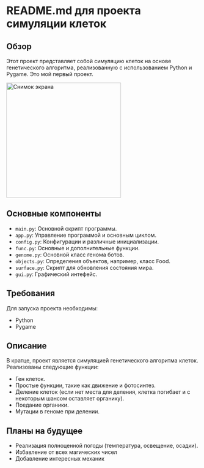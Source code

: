 # README.md для проекта симуляции клеток

## Обзор
Этот проект представляет собой симуляцию клеток на основе генетического алгоритма, реализованную с использованием Python и Pygame. Это мой первый проект.

<img width="300" alt="Снимок экрана" src="https://github.com/PilotOfAsuka/CellLabPython/assets/150352161/667942a4-bdcd-41dd-b1db-17f3e5b50ef7">

## Основные компоненты
- `main.py`: Основной скрипт программы.
- `app.py`: Управление программой и основным циклом.
- `config.py`: Конфигурации и различные инициализации.
- `func.py`: Основные и дополнительные функции.
- `genome.py`: Основной класс генома ботов.
- `objects.py`: Определения объектов, например, класс Food.
- `surface.py`: Скрипт для обновления состояния мира.
- `gui.py`: Графический интефейс.


## Требования
Для запуска проекта необходимы:
- Python
- Pygame

## Описание
В кратце, проект является симуляцией генетического алгоритма клеток. Реализованы следующие функции:
- Ген клеток.
- Простые функции, такие как движение и фотосинтез.
- Деление клеток (если нет места для деления, клетка погибает и с некоторым шансом оставляет органику).
- Поедание органики.
- Мутации в геноме при делении.

## Планы на будущее
- Реализация полноценной погоды (температура, освещение, осадки).
- Избавление от всех магических чисел
- Добавление интересных механик
